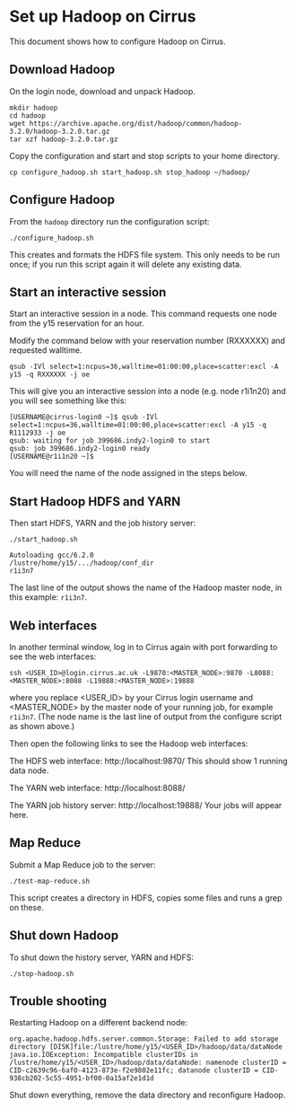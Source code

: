 # Set up Hadoop on Cirrus

This document shows how to configure Hadoop on Cirrus.

## Download Hadoop

On the login node, download and unpack Hadoop.

```
mkdir hadoop
cd hadoop
wget https://archive.apache.org/dist/hadoop/common/hadoop-3.2.0/hadoop-3.2.0.tar.gz
tar xzf hadoop-3.2.0.tar.gz
```

Copy the configuration and start and stop scripts to your home directory.

```
cp configure_hadoop.sh start_hadoop.sh stop_hadoop ~/hadoop/
```

## Configure Hadoop

From the `hadoop` directory run the configuration script:

```
./configure_hadoop.sh
```

This creates and formats the HDFS file system. This only needs to be run once; if you run this script again it will delete any existing data.

## Start an interactive session

Start an interactive session in a node. 
This command requests one node from the y15 reservation for an hour.

Modify the command below with your reservation number (RXXXXXX) and requested walltime.
```
qsub -IVl select=1:ncpus=36,walltime=01:00:00,place=scatter:excl -A y15 -q RXXXXXX -j oe
```
This will give you an interactive session into a node (e.g. node r1i1n20) and you will see something like this:

```
[USERNAME@cirrus-login0 ~]$ qsub -IVl select=1:ncpus=36,walltime=01:00:00,place=scatter:excl -A y15 -q R1112933 -j oe
qsub: waiting for job 399686.indy2-login0 to start
qsub: job 399686.indy2-login0 ready
[USERNAME@r1i1n20 ~]$
```
You will need the name of the node assigned in the steps below.

## Start Hadoop HDFS and YARN

Then start HDFS, YARN and the job history server:

```
./start_hadoop.sh

Autoloading gcc/6.2.0
/lustre/home/y15/.../hadoop/conf_dir
r1i3n7
```
The last line of the output shows the name of the Hadoop master node, in this example: `r1i3n7`.

## Web interfaces

In another terminal window, log in to Cirrus again with port forwarding to see the web interfaces:

```
ssh <USER_ID>@login.cirrus.ac.uk -L9870:<MASTER_NODE>:9870 -L8088:<MASTER_NODE>:8088 -L19888:<MASTER_NODE>:19888
```

where you replace <USER_ID> by your Cirrus login username and <MASTER_NODE> by the master node of your running job, for example `r1i3n7`. (The node name is the last line of output from the configure script as shown above.)

Then open the following links to see the Hadoop web interfaces:

The HDFS web interface: http://localhost:9870/
This should show 1 running data node.

The YARN web interface: http://localhost:8088/

The YARN job history server: http://localhost:19888/ Your jobs will appear here.

## Map Reduce

Submit a Map Reduce job to the server:

```
./test-map-reduce.sh
```
This script creates a directory in HDFS, copies some files and runs a grep on these. 

## Shut down Hadoop

To shut down the history server, YARN and HDFS:

```
./stop-hadoop.sh
```

## Trouble shooting

Restarting Hadoop on a different backend node:

```
org.apache.hadoop.hdfs.server.common.Storage: Failed to add storage directory [DISK]file:/lustre/home/y15/<USER_ID>/hadoop/data/dataNode
java.io.IOException: Incompatible clusterIDs in /lustre/home/y15/<USER_ID>/hadoop/data/dataNode: namenode clusterID = CID-c2639c96-6af0-4123-873e-f2e9802e11fc; datanode clusterID = CID-938cb202-5c55-4951-bf00-0a15af2e1d1d
```

Shut down everything, remove the data directory and reconfigure Hadoop.
